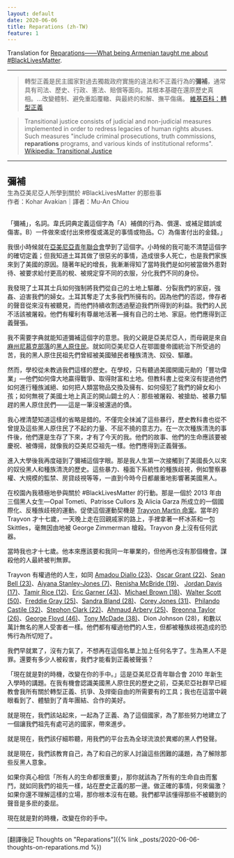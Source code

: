 ```yaml
---
layout: default
date: 2020-06-06
title: Reparations (zh-TW)
feature: 1
---
```


Translation for [Reparations——What being Armenian taught me about #BlackLivesMatter](https://armenianweekly.com/2020/06/04/reparations-3/).

---

> 轉型正義是民主國家對過去獨裁政府實施的違法和不正義行為的**彌補**，通常具有司法、歷史、行政、憲法、賠償等面向。其根本基礎在還原歷史真相。...改變體制、避免重蹈覆轍、與最終的和解、撫平傷痛。 [維基百科：轉型正義](https://zh.wikipedia.org/zh-tw/轉型正義)

> Transitional justice consists of judicial and non-judicial measures implemented in order to redress legacies of human rights abuses. Such measures "include criminal prosecutions, truth commissions, **reparations** programs, and various kinds of institutional reforms". [Wikipedia: Transitional Justice](https://en.wikipedia.org/wiki/Transitional_justice)

---

## 彌補

<div style="margin: -15px 0 30px; opacity: .8;">
生為亞美尼亞人所學到關於 #BlackLivesMatter 的那些事<br>
作者：Kohar Avakian｜譯者：Mu-An Chiou
</div>

「彌補」，名詞。韋氏詞典定義這個字為「A）補償的行為、償還、或補足錯誤或傷害。B）一件做來或付出來修復或滿足的事情或物品。C）為傷害付出的金錢。」

我很小時候就在[亞美尼亞青年聯合會](https://en.wikipedia.org/wiki/Armenian_Youth_Federation)學到了這個字。小時候的我可能不清楚這個字的確切定義；但我知道土耳其做了很惡劣的事情，造成很多人死亡，也是我們家族來到了美國的原因。隨著年紀的增長，我漸漸得知了當時我們是如何被當做外患對待、被要求給付更高的稅、被規定穿不同的衣服，分化我們不同的身份。

我發現了土耳其士兵如何強制將我們從自己的土地上驅離、分裂我們的家庭，強姦、迫害我們的婦女。土耳其奪走了太多我們所擁有的。因為他們的否認，倖存者的聲音從來沒有被聽見，而他們持續收割透過壓迫我們所得到的利益。我們的人民不活該被屠殺。他們有權利有尊嚴地活著—擁有自己的土地、家庭。他們應得到正義聲張。

我不需要字典就能知道彌補這個字的意思。我的父親是亞美尼亞人，而母親是來自[麻州尼慕克部落](https://en.wikipedia.org/wiki/Nipmuc_Nation)的[黑人原住民](https://anthrodo.wordpress.com/2016/04/15/%E4%BA%BA%E9%AA%A8%E8%80%83%E5%8F%A4%E7%9A%84%E7%99%BC%E5%B1%95%E6%AD%B7%E5%8F%B2%E8%88%87%E7%A0%94%E7%A9%B6%E5%80%AB%E7%90%86/)。就如同亞美尼亞人在鄂圖曼帝國統治下所受過的苦，我的黑人原住民祖先們曾經被美國殖民者種族清洗、奴役、驅離。

然而，學校從未教過我們這樣的歷史。在學校，只有聽過美國開國元勛的「豐功偉業」—他們如何偉大地贏得戰爭、取得財富和土地。但教科書上從來沒有提過他們如何進行種族滅絕、如何把人類當物品交換及擁有、如何侵犯了我們的婦女和小孩；如何無視了美國土地上真正的開山闢土的人：那些被屠殺、被搶劫、被暴力驅趕的黑人原住民們——這是一筆沒被還過的債。

我心裡清楚知道這樣的省略是錯的。不僅完全抹滅了這些暴行，歷史教科書也從不曾提及這些黑人原住民了不起的力量、不屈不撓的意志力。在一次次種族清洗的事件後，他們還是生存了下來，才有了今天的我。他們的故事、他們的生命應該要被慶祝、被傳揚，就像我的亞美尼亞祖先一樣。他們應得到正義聲張。

進入大學後我再度碰到了彌補這個字眼。那是我人生第一次接觸到了美國長久以來的奴役黑人和種族清洗的歷史。這些暴力、檯面下系統性的種族歧視，例如警察暴權、大規模的監禁、房貸歧視等等，一直到今時今日都嚴重地影響著美國黑人。

在校園內我積極地參與關於 #BlackLivesMatter 的行動。那是一個於 2013 年由三個黑人女生—Opal Tometi、Patrisse Cullors 及 Alicia Garza 所成立的一個國際化、反種族歧視的運動。促使這個運動契機是 [Trayvon Martin 命案](https://en.wikipedia.org/wiki/Shooting_of_Trayvon_Martin)。當年的 Trayvon 才十七歲，一天晚上走在回親戚家的路上，手裡拿著一杯冰茶和一包 Skittles，毫無因由地被 George Zimmerman 槍殺。Trayvon 身上沒有任何武器。

當時我也才十七歲。他本來應該要和我同一年畢業的，但他再也沒有那個機會。謀殺他的人最終被判無罪。

Trayvon 有權過他的人生，如同 [Amadou Diallo (23)](https://en.wikipedia.org/wiki/Shooting_of_Amadou_Diallo)、[Oscar Grant (22)](https://en.wikipedia.org/wiki/Shooting_of_Oscar_Grant)、[Sean Bell (23)](https://en.wikipedia.org/wiki/Shooting_of_Sean_Bell)、[Aiyana Stanley-Jones (7)](https://en.wikipedia.org/wiki/Death_of_Aiyana_Jones)、[Renisha McBride (19)](https://en.wikipedia.org/wiki/Murder_of_Renisha_McBride)、 [Jordan Davis (17)](https://en.wikipedia.org/wiki/Murder_of_Jordan_Davis)、[Tamir Rice (12)](https://en.wikipedia.org/wiki/Shooting_of_Tamir_Rice)、[Eric Garner (43)](https://en.wikipedia.org/wiki/Death_of_Eric_Garner)、[Michael Brown (18)](https://en.wikipedia.org/wiki/Shooting_of_Michael_Brown)、[Walter Scott (50)](https://en.wikipedia.org/wiki/Shooting_of_Walter_Scott)、[Freddie Gray (25)](https://en.wikipedia.org/wiki/Death_of_Freddie_Gray)、[Sandra Bland (28)](https://en.wikipedia.org/wiki/Death_of_Sandra_Bland)、[Corey Jones (31)](https://en.wikipedia.org/wiki/Shooting_of_Corey_Jones)、[Philando Castile (32)](https://en.wikipedia.org/wiki/Shooting_of_Philando_Castile)、[Stephon Clark (22)](https://en.wikipedia.org/wiki/Shooting_of_Stephon_Clark)、[Ahmaud Arbery (25)](https://en.wikipedia.org/wiki/Shooting_of_Ahmaud_Arbery)、[Breonna Taylor (26)](https://en.wikipedia.org/wiki/Shooting_of_Breonna_Taylor)、[George Floyd (46)](https://en.wikipedia.org/wiki/Killing_of_George_Floyd)、[Tony McDade (38)](https://en.wikipedia.org/wiki/Shooting_of_Tony_McDade)、Dion Johnson (28)，和數以萬計無名的黑人受害者一樣。他們都有權過他們的人生，但都被種族歧視造成的恐怖行為所切短了。

我們早就累了，沒有力氣了，不想再在這個名單上加上任何名字了。生為黑人不是罪。還要有多少人被殺害，我們才能看到正義被聲張？

「現在就是對的時機，改變在你的手中。」這是亞美尼亞青年聯合會 2010 年新生入學時的講題。在我有機會認識美國黑人原住民的歷史之前，亞美尼亞社群早已經教會我所有關於轉型正義、抗爭、及捍衛自由的所需要有的工具；我也在這當中親眼看到了、體驗到了青年團結、合作的美好。

就是現在，我們該站起來，一起為了正義、為了這個國家，為了那些努力地建立了一個讓我們祖先有處可逃的國家，帶來進步。

就是現在，我們該仔細聆聽，用我們的平台去為全球流浪於異鄉的黑人們發聲。

就是現在，我們該教育自己，為了和自己的家人討論這些困難的議題，為了解除那些反黑人意象。

如果你真心相信「所有人的生命都很重要」，那你就該為了所有的生命自由而奮鬥，就如同我們的祖先一樣，站在歷史正義的那一邊。做正確的事情，何來偏激？如果你還不理解這樣的立場，那你根本沒有在聽。我們都早該懂得那些不被聽到的聲音是多麽的委屈。

現在就是對的時機，改變在你的手中。

---

[翻譯後記 Thoughts on "Reparations"]({% link _posts/2020-06-06-thoughts-on-reparations.md %})

